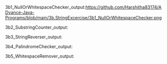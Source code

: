 3b1_NullOrWhitespaceChecker_output:https://github.com/Harshitha83174/ADvance-Java-Programs/blob/main/3b.StringExcercise/3b1_NullOrWhitespaceChecker.png

3b2_SubstringCounter_output:

3b3_StringReverser_output:

3b4_PalindromeChecker_output:

3b5_WhitespaceRemover_output:

